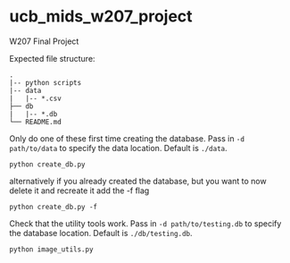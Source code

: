 # ucb_mids_w207_project

W207 Final Project

Expected file structure:

```{bash}
.
|-- python scripts
|-- data
|   |-- *.csv
├── db
|   |-- *.db
└── README.md

```

Only do one of these
first time creating the database. Pass in `-d path/to/data` to specify the data location. Default is `./data`.

`python create_db.py`

alternatively if you already created the database, but you want to now delete it and recreate it add the -f flag

`python create_db.py -f`

Check that the utility tools work. Pass in `-d path/to/testing.db` to specify the database location. Default is `./db/testing.db`.

`python image_utils.py`
